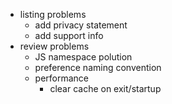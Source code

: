 - listing problems
  - add privacy statement
  - add support info
- review problems
  - JS namespace polution
  - preference naming convention
  - performance
    - clear cache on exit/startup
